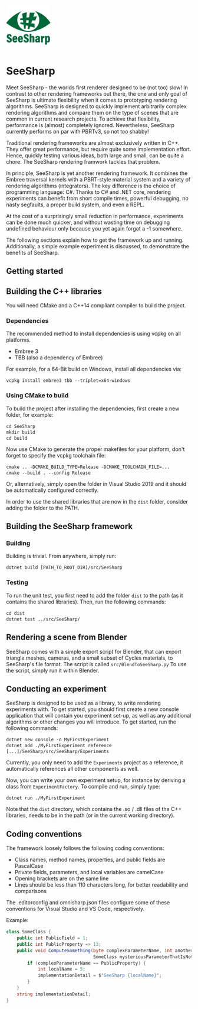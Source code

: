 <img src="logo.png" width=120 height=120 alt="SeeSharp Logo" />

# SeeSharp

Meet SeeSharp - the worlds first renderer designed to be (not too) slow!
In contrast to other rendering frameworks out there, the one and only goal of SeeSharp is
ultimate flexibility when it comes to prototyping rendering algorithms.
SeeSharp is designed to quickly implement arbitrarily complex rendering algorithms and compare them
on the type of scenes that are common in current research projects.
To achieve that flexibility, performance is (almost) completely ignored.
Nevertheless, SeeSharp currently performs on par with PBRTv3, so not too shabby!

Traditional rendering frameworks are almost exclusively written in C++. They offer great
performance, but require quite some implementation effort. Hence, quickly testing various
ideas, both large and small, can be quite a chore. The SeeSharp rendering framwork tackles
that problem.

In principle, SeeSharp is yet another rendering framework. It combines the Embree traversal
kernels with a PBRT-style material system and a variety of rendering algorithms (integrators).
The key difference is the choice of programming language: C#. Thanks to C# and .NET core,
rendering experiments can benefit from short compile times, powerful debugging, no nasty
segfaults, a proper build system, and even a REPL.

At the cost of a surprisingly small reduction in performance, experiments can be done much
quicker, and without wasting time on debugging undefined behaviour only because you yet again forgot a -1 somewhere.

The following sections explain how to get the framework up and running. Additionally, a simple
example experiment is discussed, to demonstrate the benefits of SeeSharp.

## Getting started

## Building the C++ libraries

You will need CMake and a C++14 compliant compiler to build the project.

### Dependencies

The recommended method to install dependencies is using vcpkg on all platforms.

- Embree 3
- TBB (also a dependency of Embree)

For example, for a 64-Bit build on Windows, install all dependencies via:

```
vcpkg install embree3 tbb --triplet=x64-windows
```

### Using CMake to build

To build the project after installing the dependencies, first create a new folder, for example:

```
cd SeeSharp
mkdir build
cd build
```

Now use CMake to generate the proper makefiles for your platform, don't forget to specify the vcpkg toolchain file:

```
cmake .. -DCMAKE_BUILD_TYPE=Release -DCMAKE_TOOLCHAIN_FILE=...
cmake --build . --config Release
```

Or, alternatively, simply open the folder in Visual Studio 2019 and it should be automatically configured correctly.

In order to use the shared libraries that are now in the `dist` folder, consider adding the folder to the PATH.

## Building the SeeSharp framework

### Building

Building is trivial. From anywhere, simply run:

```
dotnet build [PATH_TO_ROOT_DIR]/src/SeeSharp
```

### Testing

To run the unit test, you first need to add the folder `dist` to the path (as it contains the shared libraries).
Then, run the following commands:

```
cd dist
dotnet test ../src/SeeSharp/
```

## Rendering a scene from Blender

SeeSharp comes with a simple export script for Blender, that can export triangle meshes, cameras,
and a small subset of Cycles materials, to SeeSharp's file format. The script is called
`src/BlendToSeeSharp.py`
To use the script, simply run it within Blender.

## Conducting an experiment

SeeSharp is designed to be used as a library, to write rendering experiments with. To get started, you should first create a new console application that will contain you experiment set-up, as well as any additional algorithms or other changes you will introduce.
To get started, run the following commands:

```
dotnet new console -o MyFirstExperiment
dotnet add ./MyFirstExperiment reference [...]/SeeSharp/src/SeeSharp/Experiments
```

Currently, you only need to add the `Experiments` project as a reference, it automatically references all other components as well.

Now, you can write your own experiment setup, for instance by deriving a class from `ExperimentFactory`.
To compile and run, simply type:

```
dotnet run ./MyFirstExperiment
```

Note that the `dist` directory, which contains the .so / .dll files of the C++ libraries, needs to be in the path (or in the current working directory).


## Coding conventions

The framework loosely follows the following coding conventions:

- Class names, method names, properties, and public fields are PascalCase
- Private fields, parameters, and local variables are camelCase
- Opening brackets are on the same line
- Lines should be less than 110 characters long, for better readability and comparisons

The .editorconfig and omnisharp.json files configure some of these conventions for Visual Studio and VS Code, respectively.

Example:

```C#
class SomeClass {
    public int PublicField = 1;
    public int PublicProperty => 13;
    public void ComputeSomething(byte complexParameterName, int anotherVeryLongParameterName,
                                 SomeClass mysteriousParameterThatIsNotNamedWell) {
        if (complexParameterName == PublicProperty) {
            int localName = 5;
            implementationDetail = $"SeeSharp {localName}";
        }
    }
    string implementationDetail;
}
```
